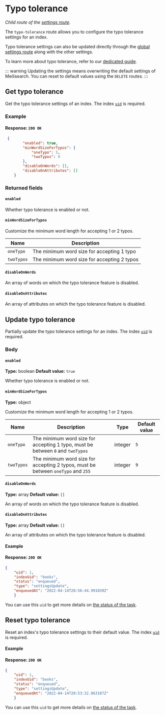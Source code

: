 # Typo tolerance

_Child route of the [settings route](/reference/api/settings.md)._

The `typo-tolerance` route allows you to configure the typo tolerance settings for an index.

Typo tolerance settings can also be updated directly through the [global settings route](/reference/api/settings.md#update-settings) along with the other settings.

To learn more about typo tolerance, refer to our [dedicated guide](/learn/configuration/typo_tolerance.md).

::: warning
Updating the settings means overwriting the default settings of Meilisearch. You can reset to default values using the `DELETE` routes.
:::

## Get typo tolerance

<RouteHighlighter method="GET" route="/indexes/{index_uid}/settings/typo-tolerance"/>

Get the typo tolerance settings of an index. The index [`uid`](/learn/core_concepts/indexes.md#index-uid) is required.

### Example

<CodeSamples id="get_typo_tolerance" />

#### Response: `200 OK`

```json
 {
        "enabled": true,
        "minWordSizeForTypos": {
            "oneTypo": 5,
            "twoTypos": 9
        },
        "disableOnWords": [],
        "disableOnAttributes": []
    }
```

### Returned fields

#### `enabled`

Whether typo tolerance is enabled or not.

#### `minWordSizeForTypos`

Customize the minimum word length for accepting 1 or 2 typos.

| Name       | Description                                  |
|------------|----------------------------------------------|
| `oneTypo`  | The minimum word size for accepting 1 typo  |
| `twoTypos` | The minimum word size for accepting 2 typos |

#### `disableOnWords`

An array of words on which the typo tolerance feature is disabled.

#### `disableOnAttributes`

An array of attributes on which the typo tolerance feature is disabled.

## Update typo tolerance

<RouteHighlighter method="POST" route="/indexes/{index_uid}/settings/typo-tolerance"/>

Partially update the typo tolerance settings for an index. The index [`uid`](/learn/core_concepts/indexes.md#index-uid) is required.

### Body

#### `enabled`

**Type:** boolean
**Default value:** `true`

Whether typo tolerance is enabled or not.

#### `minWordSizeForTypos`

**Type:** object

Customize the minimum word length for accepting 1 or 2 typos.

| Name       | Description                                                                       | Type    | Default value |
|------------|-----------------------------------------------------------------------------------|---------|---------------|
| `oneTypo`  | The minimum word size for accepting 1 typo, must be between `0` and `twoTypos`    | integer | `5`           |
| `twoTypos` | The minimum word size for accepting 2 typos, must be between `oneTypo` and `255`  | integer | `9`           |

#### `disableOnWords`

**Type:** array
**Default value:** `[]`

An array of words on which the typo tolerance feature is disabled.

#### `disableOnAttributes`

**Type:** array
**Default value:** `[]`

An array of attributes on which the typo tolerance feature is disabled.

#### Example

<CodeSamples id="update_typo_tolerance" />

#### Response: `200 OK`

```json
{
    "uid": 1,
    "indexUid": "books",
    "status": "enqueued",
    "type": "settingsUpdate",
    "enqueuedAt": "2022-04-14T20:56:44.991039Z"
    }

```

You can use this `uid` to get more details on [the status of the task](/reference/api/tasks.md#get-task).

## Reset typo tolerance

Reset an index's typo tolerance settings to their default value. The index [`uid`](/learn/core_concepts/indexes.md#index-uid) is required.

#### Example

<CodeSamples id="reset_typo_tolerance" />

#### Response: `200 OK`

```json
{
    "uid": 1,
    "indexUid": "books",
    "status": "enqueued",
    "type": "settingsUpdate",
    "enqueuedAt": "2022-04-14T20:53:32.863107Z"
    }
```

You can use this `uid` to get more details on [the status of the task](/reference/api/tasks.md#get-task).

